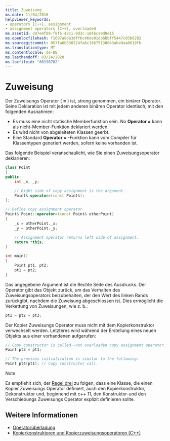 ```yaml
---
title: Zuweisung
ms.date: 11/04/2016
helpviewer_keywords:
- operators [C++], assignment
- assignment operators [C++], overloaded
ms.assetid: d87e4f89-f8f5-42c1-9d3c-184bca9d0e15
ms.openlocfilehash: f1697a8de3dff6c46de01db6bbff5447c03b6282
ms.sourcegitcommit: 857fa6b530224fa6c18675138043aba9aa0619fb
ms.translationtype: MT
ms.contentlocale: de-DE
ms.lasthandoff: 03/24/2020
ms.locfileid: "80190702"
---
```

# <a name="assignment"></a>Zuweisung

Der Zuweisungs Operator ( **=** ) ist, streng genommen, ein binärer Operator. Seine Deklaration ist mit jedem anderen binären Operator identisch, mit den folgenden Ausnahmen:

- Es muss eine nicht statische Memberfunktion sein. No **Operator =** kann als nicht-Member-Funktion deklariert werden.
- Es wird nicht von abgeleiteten Klassen geerbt.
- Eine Standard **Operator =** -Funktion kann vom Compiler für Klassentypen generiert werden, sofern keine vorhanden ist.

Das folgende Beispiel veranschaulicht, wie Sie einen Zuweisungsoperator deklarieren:

```cpp
class Point
{
public:
    int _x, _y;

    // Right side of copy assignment is the argument.
    Point& operator=(const Point&);
};

// Define copy assignment operator.
Point& Point::operator=(const Point& otherPoint)
{
    _x = otherPoint._x;
    _y = otherPoint._y;

    // Assignment operator returns left side of assignment.
    return *this;
}

int main()
{
    Point pt1, pt2;
    pt1 = pt2;
}
```

Das angegebene Argument ist die Rechte Seite des Ausdrucks. Der Operator gibt das Objekt zurück, um das Verhalten des Zuweisungsoperators beizubehalten, der den Wert des linken Rands zurückgibt, nachdem die Zuweisung abgeschlossen ist. Dies ermöglicht die Verkettung von Zuweisungen, wie z. b.:

```cpp
pt1 = pt2 = pt3;
```

Der Kopier Zuweisungs Operator muss nicht mit dem Kopierkonstruktor verwechselt werden. Letzteres wird während der Erstellung eines neuen Objekts aus einer vorhandenen aufgerufen:

```cpp
// Copy constructor is called--not overloaded copy assignment operator!
Point pt3 = pt1;

// The previous initialization is similar to the following:
Point pt4(pt1); // Copy constructor call.
```

> [!NOTE]
> Es empfiehlt sich, der [Regel drei](https://en.wikipedia.org/wiki/Rule_of_three_(C%2B%2B_programming)) zu folgen, dass eine Klasse, die einen Kopier Zuweisungs Operator definiert, auch den Kopierkonstruktor, Dekonstruktor und, beginnend mit c++ 11, den Konstruktor-und den Verschiebungs Zuweisungs Operator explizit definieren sollte.

## <a name="see-also"></a>Weitere Informationen

- [Operatorüberladung](../cpp/operator-overloading.md)
- [Kopierkonstruktoren und Kopierzuweisungsoperatoren (C++)](../cpp/copy-constructors-and-copy-assignment-operators-cpp.md)
